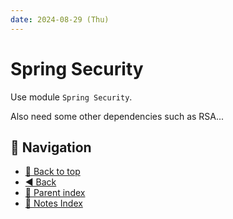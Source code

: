 ```yaml
---
date: 2024-08-29 (Thu)
---
```


# Spring Security

Use module `Spring Security`.

Also need some other dependencies such as RSA...

## 🧭 Navigation

- [🔼 Back to top](#spring-security)
- [◀️ Back](spring.md)
- [🔖 Parent index](../index.md)
- [📑 Notes Index](../../../index.md)
